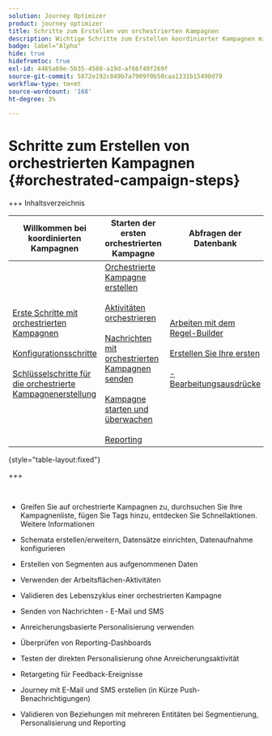 ```yaml
---
solution: Journey Optimizer
product: journey optimizer
title: Schritte zum Erstellen von orchestrierten Kampagnen
description: Wichtige Schritte zum Erstellen koordinierter Kampagnen mit Adobe Journey Optimizer
badge: label="Alpha"
hide: true
hidefromtoc: true
exl-id: 4465a69e-5b35-4580-a19d-af66f49f269f
source-git-commit: 5872e192c849b7a7909f0b50caa1331b15490d79
workflow-type: tm+mt
source-wordcount: '168'
ht-degree: 3%

---
```


# Schritte zum Erstellen von orchestrierten Kampagnen {#orchestrated-campaign-steps}

+++ Inhaltsverzeichnis

| Willkommen bei koordinierten Kampagnen | Starten der ersten orchestrierten Kampagne | Abfragen der Datenbank | Orchestrierte Kampagnenaktivitäten |
|---|---|---|---|
| [Erste Schritte mit orchestrierten Kampagnen](gs-orchestrated-campaigns.md)<br/><br/>[Konfigurationsschritte](configuration-steps.md)<br/><br/>[Schlüsselschritte für die orchestrierte Kampagnenerstellung](gs-campaign-creation.md) | [Orchestrierte Kampagne erstellen](create-orchestrated-campaign.md)<br/><br/>[Aktivitäten orchestrieren](orchestrate-activities.md)<br/><br/>[ Nachrichten mit orchestrierten Kampagnen senden](send-messages.md)<br/><br/>[Kampagne starten und überwachen](start-monitor-campaigns.md)<br/><br/>[Reporting](reporting-campaigns.md) | [Arbeiten mit dem Regel-Builder](orchestrated-rule-builder.md)<br/><br/>[Erstellen Sie Ihre ersten ](build-query.md)<br/><br/>[-Bearbeitungsausdrücke](edit-expressions.md) | [Erste Schritte mit Aktivitäten](activities/about-activities.md)<br/><br/>Aktivitäten:<br/>[Und-Verknüpfung](activities/and-join.md) - [Zielgruppe aufbauen](activities/build-audience.md) - [Dimensionsänderung](activities/change-dimension.md) - [Kombinieren](activities/combine.md) - [Deduplizierung](activities/enrichment.md) - [Verzweigung](activities/fork.md) - [Abstimmung](activities/reconciliation.md) - [Aufspaltung](activities/split.md) [&#128279;](activities/wait.md) Warten[&#128279;](activities/deduplication.md)  |

{style="table-layout:fixed"}

+++

<br/>

* Greifen Sie auf orchestrierte Kampagnen zu, durchsuchen Sie Ihre Kampagnenliste, fügen Sie Tags hinzu, entdecken Sie Schnellaktionen. Weitere Informationen
* Schemata erstellen/erweitern, Datensätze einrichten, Datenaufnahme konfigurieren

* Erstellen von Segmenten aus aufgenommenen Daten
* Verwenden der Arbeitsflächen-Aktivitäten
* Validieren des Lebenszyklus einer orchestrierten Kampagne

* Senden von Nachrichten - E-Mail und SMS
* Anreicherungsbasierte Personalisierung verwenden
* Überprüfen von Reporting-Dashboards

* Testen der direkten Personalisierung ohne Anreicherungsaktivität
* Retargeting für Feedback-Ereignisse
* Journey mit E-Mail und SMS erstellen (in Kürze Push-Benachrichtigungen)

* Validieren von Beziehungen mit mehreren Entitäten bei Segmentierung, Personalisierung und Reporting



